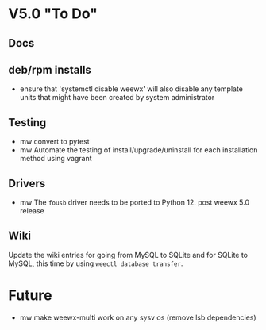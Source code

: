 # V5.0 "To Do"


## Docs


## deb/rpm installs

- ensure that 'systemctl disable weewx' will also disable any template units
    that might have been created by system administrator


## Testing

- mw convert to pytest
- mw Automate the testing of install/upgrade/uninstall for each installation
    method using vagrant


## Drivers

- mw The `fousb` driver needs to be ported to Python 12.  post weewx 5.0 release


## Wiki

Update the wiki entries for going from MySQL to SQLite and for SQLite to MySQL,
this time by using `weectl database transfer`.

# Future

- mw make weewx-multi work on any sysv os (remove lsb dependencies)
